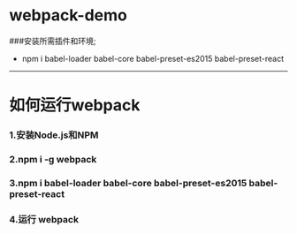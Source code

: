 # webpack-demo
###安装所需插件和环境;
- npm i babel-loader babel-core babel-preset-es2015 babel-preset-react
***
# 如何运行webpack
### 1.安装Node.js和NPM
### 2.npm i -g webpack
### 3.npm i babel-loader babel-core babel-preset-es2015 babel-preset-react
### 4.运行 webpack

